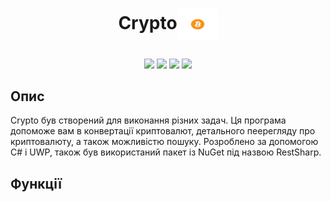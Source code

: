 <h1 align="center">Crypto<img width="65" align="center" height="50" src="https://github.com/Jekaprio/Crypto/blob/master/LargeTile.scale-100.png"/>
</h1>
<h2 align="center">


</h2>

<p align="center">
  
<img src="https://img.shields.io/github/issues/Jekaprio/Crypto">

<img src="https://img.shields.io/tokei/lines/github/Jekaprio/Crypto" >

<img src="https://img.shields.io/github/commit-activity/w/Jekaprio/Crypto" >

<img src="https://img.shields.io/github/repo-size/Jekaprio/Crypto">

</p>

## Опис

<p align="center">

Crypto був створений для виконання різних задач. Ця програма допоможе вам в конвертації криптовалют, детального пеерегляду про криптовалюту, а також можливістю пошуку. Розроблено за допомогою C# і UWP, також був використаний пакет із NuGet під назвою RestSharp.
  
  
## Функції 
  
  






